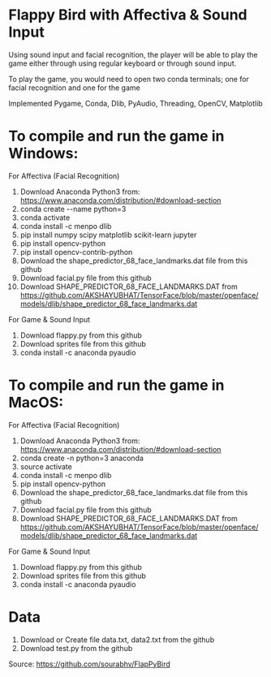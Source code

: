 # Flappy Bird with Affectiva & Sound Input
Using sound input and facial recognition, the player will be able to play the game either through using regular keyboard or through sound input.

To play the game, you would need to open two conda terminals; one for facial recognition and one for the game

Implemented Pygame, Conda, Dlib, PyAudio, Threading, OpenCV, Matplotlib

# To compile and run the game in Windows:
For Affectiva (Facial Recognition)
1) Download Anaconda Python3 from: https://www.anaconda.com/distribution/#download-section
2) conda create --name <yourenvname> python=3 
3) conda activate <yourenvname>
4) conda install -c menpo dlib
5) pip install numpy scipy matplotlib scikit-learn jupyter
6) pip install opencv-python
7) pip install opencv-contrib-python
8) Download the shape_predictor_68_face_landmarks.dat file from this github
9) Download facial.py file from this github
10) Download SHAPE_PREDICTOR_68_FACE_LANDMARKS.DAT from https://github.com/AKSHAYUBHAT/TensorFace/blob/master/openface/models/dlib/shape_predictor_68_face_landmarks.dat

For Game & Sound Input
1) Download flappy.py from this github
2) Download sprites file from this github
3) conda install -c anaconda pyaudio 

# To compile and run the game in MacOS:
For Affectiva (Facial Recognition)
1) Download Anaconda Python3 from: https://www.anaconda.com/distribution/#download-section
2) conda create -n <yourenvname> python=3 anaconda
3) source activate <yourenvname>
4) conda install -c menpo dlib
5) pip install opencv-python
6) Download the shape_predictor_68_face_landmarks.dat file from this github
7) Download facial.py file from this github
8) Download SHAPE_PREDICTOR_68_FACE_LANDMARKS.DAT from https://github.com/AKSHAYUBHAT/TensorFace/blob/master/openface/models/dlib/shape_predictor_68_face_landmarks.dat
  
For Game & Sound Input
1) Download flappy.py from this github
2) Download sprites file from this github
3) conda install -c anaconda pyaudio 

# Data 
1) Download or Create file data.txt, data2.txt from the github
2) Download test.py from the github

Source:
https://github.com/sourabhv/FlapPyBird
